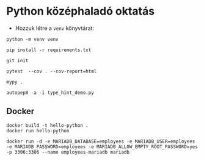 # Python középhaladó oktatás

* Hozzuk létre a `venv` könyvtárat:

```shell
python -m venv venv
```

```shell
pip install -r requirements.txt
```

```shell
git init
```

```shell
pytest  --cov . --cov-report=html
```

```shell
mypy .
```

```shell
autopep8 -a -i type_hint_demo.py
```

## Docker

```shell
docker build -t hello-python .
docker run hello-python
```

```shell
docker run -d -e MARIADB_DATABASE=employees -e MARIADB_USER=employees -e MARIADB_PASSWORD=employees -e MARIADB_ALLOW_EMPTY_ROOT_PASSWORD=yes -p 3306:3306 --name employees-mariadb mariadb
```